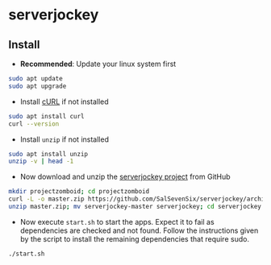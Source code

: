 # serverjockey

## Install
* **Recommended**: Update your linux system first
```bash
sudo apt update
sudo apt upgrade
```

* Install [cURL](https://curl.haxx.se/) if not installed
```bash
sudo apt install curl
curl --version
```

* Install `unzip` if not installed
```bash
sudo apt install unzip
unzip -v | head -1
```

* Now download and unzip the
[serverjockey project](https://github.com/SalSevenSix/serverjockey)
from GitHub
```bash
mkdir projectzomboid; cd projectzomboid
curl -L -o master.zip https://github.com/SalSevenSix/serverjockey/archive/master.zip
unzip master.zip; mv serverjockey-master serverjockey; cd serverjockey
```

* Now execute `start.sh` to start the apps.
Expect it to fail as dependencies are checked and not found.
Follow the instructions given by the script to install
the remaining dependencies that require sudo.
```bash
./start.sh
```

